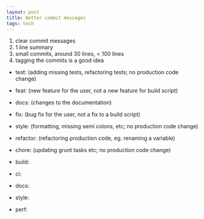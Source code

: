 ```yaml
---
layout: post
title: Better commit messages 
tags: tech
--- 
```


1. clear commit messages 
2. 1 line summary 
3. small commits, around 30 lines, < 100 lines 
4. tagging the commits is a good idea 

* test: (adding missing tests, refactoring tests; no production code change)
  
* feat: (new feature for the user, not a new feature for build script)
  
* docs: (changes to the documentation)

* fix: (bug fix for the user, not a fix to a build script)
* style: (formatting, missing semi colons, etc; no production code change)
* refactor: (refactoring production code, eg. renaming a variable)

* chore: (updating grunt tasks etc; no production code change)
* build: 
* ci:
* docs:
* style:
* perf: